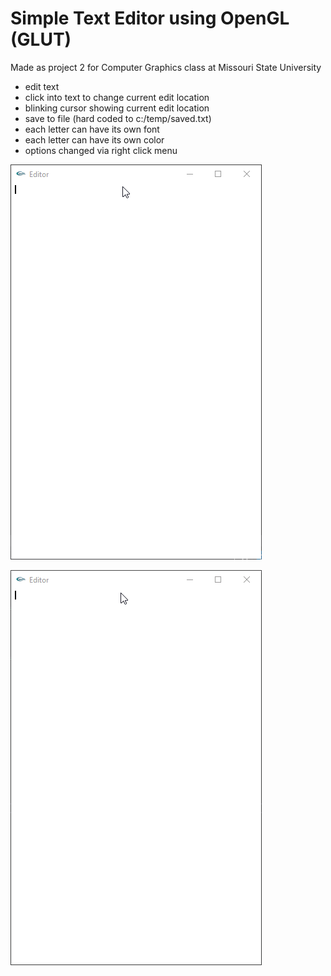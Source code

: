# Simple Text Editor using OpenGL (GLUT)

Made as project 2 for Computer Graphics class at Missouri State University  
<ul>
  <li>edit text  
  <li>click into text to change current edit location</li>
  <li>blinking cursor showing current edit location</li>
  <li>save to file (hard coded to c:/temp/saved.txt)</li>
  <li>each letter can have its own font</li>
  <li>each letter can have its own color</li>
  <li>options changed via right click menu</li>
 </ul>

![alt text](https://github.com/cjmar/texteditor/blob/master/screenshots/demo.gif)

![alt text](https://github.com/cjmar/texteditor/blob/master/screenshots/options.gif)
